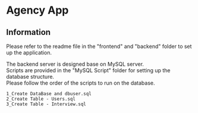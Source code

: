 # Agency App 


## Information
Please refer to the readme file in the "frontend" and "backend" folder to set up the application.

The backend server is designed base on MySQL server.\
Scripts are provided in the "MySQL Script" folder for setting up the database structure.\
Please follow the order of the scripts to run on the database.
```
1_Create DataBase and dbuser.sql
2_Create Table - Users.sql
3_Create Table - Interview.sql
```
